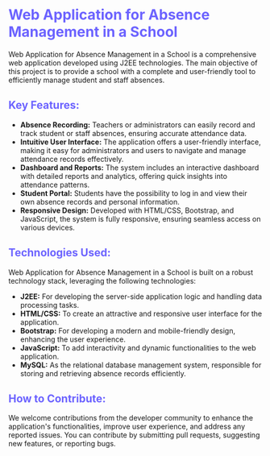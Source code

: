 <h1 style="color:#6c63ff;"> Web Application for Absence Management in a School</h1>

<p>
    Web Application for Absence Management in a School is a comprehensive web application developed using J2EE technologies. The main objective of this project is to provide a school with a complete and user-friendly tool to efficiently manage student and staff absences.
</p>

<h2 style="color:#6c63ff;">Key Features:</h2>
<ul>
    <li><strong>Absence Recording:</strong> Teachers or administrators can easily record and track student or staff absences, ensuring accurate attendance data.</li>
    <li><strong>Intuitive User Interface:</strong> The application offers a user-friendly interface, making it easy for administrators and users to navigate and manage attendance records effectively.</li>
    <li><strong>Dashboard and Reports:</strong> The system includes an interactive dashboard with detailed reports and analytics, offering quick insights into attendance patterns.</li>
    <li><strong>Student Portal:</strong> Students have the possibility to log in and view their own absence records and personal information.</li>
    <li><strong>Responsive Design:</strong> Developed with HTML/CSS, Bootstrap, and JavaScript, the system is fully responsive, ensuring seamless access on various devices.</li>
</ul>

<h2 style="color:#6c63ff;">Technologies Used:</h2>
<p>
     Web Application for Absence Management in a School is built on a robust technology stack, leveraging the following technologies:
</p>
<ul>
    <li><strong>J2EE:</strong> For developing the server-side application logic and handling data processing tasks.</li>
    <li><strong>HTML/CSS:</strong> To create an attractive and responsive user interface for the application.</li>
    <li><strong>Bootstrap:</strong> For developing a modern and mobile-friendly design, enhancing the user experience.</li>
    <li><strong>JavaScript:</strong> To add interactivity and dynamic functionalities to the web application.</li>
    <li><strong>MySQL:</strong> As the relational database management system, responsible for storing and retrieving absence records efficiently.</li>
</ul>

<h2 style="color:#6c63ff;">How to Contribute:</h2>
<p>
    We welcome contributions from the developer community to enhance the application's functionalities, improve user experience, and address any reported issues. You can contribute by submitting pull requests, suggesting new features, or reporting bugs.
</p>

